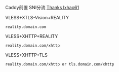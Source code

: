 Caddy前置 SNI分流
[Thanks lxhao61](https://github.com/lxhao61/integrated-examples)

VLESS+XTLS-Vision+REALITY
```
reality.domain.com
```
VLESS+XHTTP+REALITY
```
reality.domain.com/xhttp
```
VLESS+XHTTP+TLS
```
reality.domain.com/xhttp or tls.domain.com/xhttp
```
